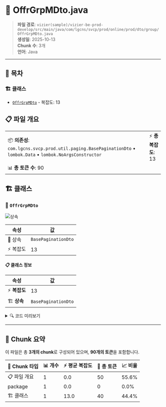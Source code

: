 # 📄 OffrGrpMDto.java

> **파일 경로**: `vizier(sample)/vizier-be-prod-develop/src/main/java/com/lgcns/svcp/prod/online/prod/dto/group/OffrGrpMDto.java`  
> **생성일**: 2025-10-13  
> **Chunk 수**: 3개  
> **언어**: Java
---

## 📑 목차

### 🏗️ 클래스
- [`OffrGrpMDto`](#class-offrgrpmdto) - 복잡도: 13

## 📋 파일 개요

| | |
|--|--|
| 📦 **의존성**: `com.lgcns.svcp.prod.util.paging.BasePaginationDto` • `lombok.Data` • `lombok.NoArgsConstructor` | ⚡ **총 복잡도**: 13 |
| 📊 **총 토큰 수**: 90 |  |



## 🏗️ 클래스

### <a id="class-offrgrpmdto"></a>🎯 `OffrGrpMDto`

![상속](https://img.shields.io/badge/상속-1개-blue)

| 속성 | 값 |
|------|----|
| 🧬 상속 | `BasePaginationDto` |
| ⚡ 복잡도 | 13 |



#### 📋 클래스 정보

| 속성 | 값 |
|------|----|
| ⚡ **복잡도** | 13 || 📍 **라인 범위** | 9-9 |
| 🏗️ **상속** | `BasePaginationDto` || 🏷️ **태그** | `class, java` |

<details>
<summary>🔍 코드 미리보기</summary>

```java
public class OffrGrpMDto extends BasePaginationDto {
	private String prodUuid;
	private String offrGrpCd;
	private String offrGrpNm;
	private String valdStrtDtm;
	private String valdEndDtm;
	private String rgstUsr;
	private String rgstDtm;
	private String updUsr;
	private String updDtm;
	private String asisOffrGrpCd;
	private String asisOffrGrpNm;
}...
```

**Chunk 정보**
- 🆔 **ID**: `0e931ffc4084`
- 📍 **라인**: 9-9
- 📊 **토큰**: 40
- 🏷️ **태그**: `class, java`

</details>

---





## 🧩 Chunk 요약

이 파일은 총 **3개의 chunk**로 구성되어 있으며, **90개의 토큰**을 포함합니다.

| 🧩 Chunk 타입 | 📊 개수 | ⚡ 평균 복잡도 | 📝 총 토큰 | 📈 비율 |
|---------------|--------|-------------|----------|--------|
| 📋 파일 개요 | 1 | 0.0 | 50 | 55.6% |
| package | 1 | 0.0 | 0 | 0.0% |
| 🏗️ 클래스 | 1 | 13.0 | 40 | 44.4% |

